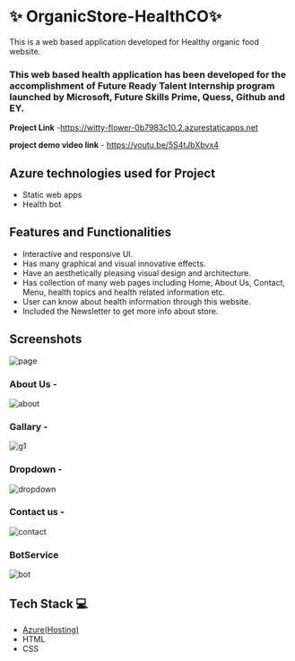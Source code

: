 

# ✨ OrganicStore-HealthCO✨

This is a web based application developed for Healthy organic food website.

### This web based health application has been developed for the accomplishment of Future Ready Talent Internship program launched by Microsoft, Future Skills Prime, Quess, Github and EY.


**Project Link** -https://witty-flower-0b7983c10.2.azurestaticapps.net

**project demo video link** - https://youtu.be/5S4tJbXbvx4

## Azure technologies used for Project

- Static web apps
- Health bot

## Features and Functionalities 

- Interactive and responsive UI.
- Has many graphical and visual innovative effects.
- Have an aesthetically pleasing visual design and architecture.
- Has collection of many web pages including Home, About Us, Contact, Menu, health topics and health related information etc.
- User can know about health information through this website.
- Included the Newsletter to get more info about store.

## Screenshots
![page](https://user-images.githubusercontent.com/109987386/206744971-b8d9b401-8740-45a6-b795-1347ea71dfa6.png)




   
### About Us -
 ![about](https://user-images.githubusercontent.com/109987386/206748449-b7adbdc9-73d5-4571-b1ec-095992bd19f3.png)
 



### Gallary -
![g1](https://user-images.githubusercontent.com/109987386/206748606-16ed9b27-c1aa-493d-b349-e600e1d9d4dd.png)


### Dropdown -
![dropdown](https://user-images.githubusercontent.com/109987386/206748808-4ba26323-e4cb-4a50-8abe-1a613cf1c783.png)



### Contact us -
![contact](https://user-images.githubusercontent.com/109987386/206749122-31a09e4c-d507-4388-bd07-573cd2b9613c.png)





### BotService
![bot](https://user-images.githubusercontent.com/109987386/206749391-125a5438-3fda-4a94-9e01-3fb8d9a8697a.png)




## Tech Stack 💻

- [Azure(Hosting)](https://azure.microsoft.com/en-in/features/azure-portal/)
- HTML
- CSS

